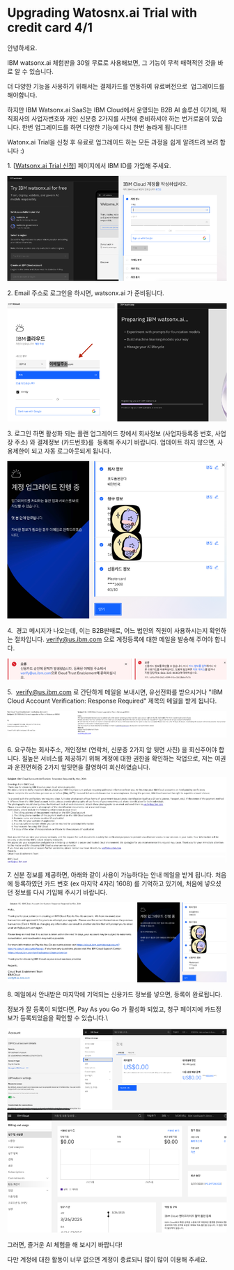 # Upgrading Watosnx.ai Trial with credit card 4/1

안녕하세요.

IBM watsonx.ai 체험판을 30일 무료로 사용해보면, 그 기능이 무척 매력적인 것을 바로 알 수 있습니다.

더 다양한 기능을 사용하기 위해서는 결제카드를 연동하여 유료버전으로  업그레이드를 해야합니다.

하지만 IBM Watsonx.ai SaaS는 IBM Cloud에서 운영되는 B2B AI 솔루션 이기에, 재직회사의 사업자번호와 개인 신분증 2가지를 사전에 준비하셔야 하는 번거로움이 있습니다. 한번 업그레이드를 하면 다양한 기능에 다시 한번 놀라게 됩니다!!!

Watonx.ai Trial을 신청 후 유료로 업그레이드 하는 모든 과정을 쉽게 알려드려 보려 합니다 :)

1\. [[Watsonx.ai Trial 신청](https://eu-de.dataplatform.cloud.ibm.com/registration/stepone?context=wx&preselect_region=true)] 페이지에서 IBM ID를 가입해 주세요.

![ScreenshotA.png](Upgrading%20Watosnx%20ai%20Trial%20with%20credit%20card%204%201%201c6c0736deed80ab8198e02049133359/ScreenshotA.png)

2\. Email 주소로 로그인을 하시면, watsonx.ai 가 준비됩니다.

![Screenshot 2025-03-30 at 3.49.01 PM.png](Upgrading%20Watosnx%20ai%20Trial%20with%20credit%20card%204%201%201c6c0736deed80ab8198e02049133359/Screenshot_2025-03-30_at_3.49.01_PM.png)

3\. 로그인 하면 활성화 되는 플랜 업그레이드 창에서 회사정보 (사업자등록증 번호, 사업장 주소) 와 결제정보 (카드번호)를  등록해 주시기 바랍니다. 업데이트 하지 않으면, 사용제한이 되고 자동 로그아웃되게 됩니다.

![Screenshot 2025-03-30 at 3.49.07 PM.png](Upgrading%20Watosnx%20ai%20Trial%20with%20credit%20card%204%201%201c6c0736deed80ab8198e02049133359/Screenshot_2025-03-30_at_3.49.07_PM.png)

4.  경고 메시지가 나오는데, 이는 B2B판매로, 어느 법인의 직원이 사용하시는지 확인하는 절차입니다. verify@us.ibm.com 으로 계정등록에 대한 메일을 발송해 주어야 합니다.

![Screenshot 2025-03-30 at 3.49.15 PM.png](Upgrading%20Watosnx%20ai%20Trial%20with%20credit%20card%204%201%201c6c0736deed80ab8198e02049133359/Screenshot_2025-03-30_at_3.49.15_PM.png)

5.  verify@us.ibm.com 로 간단하게 메일을 보내시면, 유선전화를 받으시거나 "IBM Cloud Account Verification: Response Required" 제목의 메일을 받게 됩니다.

![Screenshot 2025-03-30 at 3.49.21 PM.png](Upgrading%20Watosnx%20ai%20Trial%20with%20credit%20card%204%201%201c6c0736deed80ab8198e02049133359/Screenshot_2025-03-30_at_3.49.21_PM.png)

6\. 요구하는 회사주소, 개인정보 (연락처, 신분증 2가지 앞 뒷면 사진) 을 회신주어야 합니다. 질높은 서비스를 제공하기 위해 계정에 대한 권한을 확인하는 작업으로, 저는 여권과 운전면허증 2가지 앞뒷면을 촬영하여 회신하였습니다.

![Screenshot 2025-03-30 at 3.49.33 PM.png](Upgrading%20Watosnx%20ai%20Trial%20with%20credit%20card%204%201%201c6c0736deed80ab8198e02049133359/e136704a-fc40-4ddc-b592-795ea9a0f9ee.png)

7\. 신분 정보를 제공하면, 아래와 같이 사용이 가능하다는 안내 메일을 받게 됩니다. 처음에 등록하였던 카드 번호 (ex 마지막 4자리 1608) 를 기억하고 있기에, 처음에 넣으셨던 정보를 다시 기입해 주시기 바랍니다.

![Screenshot 2025-03-30 at 3.49.44 PM.png](Upgrading%20Watosnx%20ai%20Trial%20with%20credit%20card%204%201%201c6c0736deed80ab8198e02049133359/Screenshot_2025-03-30_at_3.49.44_PM.png)

8\. 메일에서 안내받은 마지막에 기억되는 신용카드 정보를 넣으면, 등록이 완료됩니다.

정보가 잘 등록이 되었다면, Pay As you Go 가 활성화 되었고, 청구 페이지에 카드정보가 등록되었음을 확인할 수 있습니다.\

![Screenshot 2025-03-30 at 3.49.52 PM.png](Upgrading%20Watosnx%20ai%20Trial%20with%20credit%20card%204%201%201c6c0736deed80ab8198e02049133359/Screenshot_2025-03-30_at_3.49.52_PM.png)

그러면, 즐거운 AI 체험을 해 보시기 바랍니다!

다만 계정에 대한 활동이 너무 없으면 계정이 종료되니 많이 많이 이용해 주세요.
